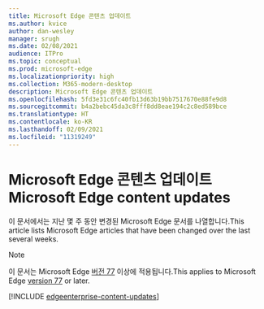 ```yaml
---
title: Microsoft Edge 콘텐츠 업데이트
ms.author: kvice
author: dan-wesley
manager: srugh
ms.date: 02/08/2021
audience: ITPro
ms.topic: conceptual
ms.prod: microsoft-edge
ms.localizationpriority: high
ms.collection: M365-modern-desktop
description: Microsoft Edge 콘텐츠 업데이트
ms.openlocfilehash: 5fd3e31c6fc40fb13d63b19bb7517670e88fe9d8
ms.sourcegitcommit: b4a2bebc45da3c8fff8dd8eae194c2c8ed589bce
ms.translationtype: HT
ms.contentlocale: ko-KR
ms.lasthandoff: 02/09/2021
ms.locfileid: "11319249"
---
```

# <span data-ttu-id="ca1b9-103">Microsoft Edge 콘텐츠 업데이트</span><span class="sxs-lookup"><span data-stu-id="ca1b9-103">Microsoft Edge content updates</span></span>

<span data-ttu-id="ca1b9-104">이 문서에서는 지난 몇 주 동안 변경된 Microsoft Edge 문서를 나열합니다.</span><span class="sxs-lookup"><span data-stu-id="ca1b9-104">This article lists Microsoft Edge articles that have been changed over the last several weeks.</span></span>


> [!NOTE]
> <span data-ttu-id="ca1b9-105">이 문서는 Microsoft Edge [버전 77](https://support.microsoft.com/help/4027011/microsoft-edge-find-out-which-version-you-have?ocid=MicrosoftStore-EdgeVersion) 이상에 적용됩니다.</span><span class="sxs-lookup"><span data-stu-id="ca1b9-105">This applies to Microsoft Edge [version 77](https://support.microsoft.com/help/4027011/microsoft-edge-find-out-which-version-you-have?ocid=MicrosoftStore-EdgeVersion) or later.</span></span>

[!INCLUDE [edgeenterprise-content-updates](./includes/edgeenterprise-content-updates.md)]
